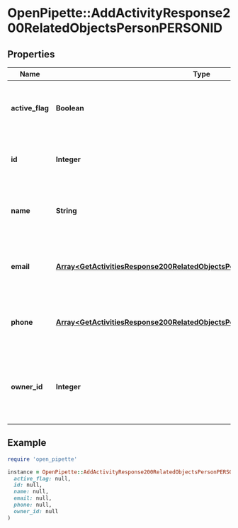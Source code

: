 # OpenPipette::AddActivityResponse200RelatedObjectsPersonPERSONID

## Properties

| Name | Type | Description | Notes |
| ---- | ---- | ----------- | ----- |
| **active_flag** | **Boolean** | Whether the associated person is active or not | [optional] |
| **id** | **Integer** | The ID of the person associated with the item | [optional] |
| **name** | **String** | The name of the person associated with the item | [optional] |
| **email** | [**Array&lt;GetActivitiesResponse200RelatedObjectsPersonPERSONIDAllOfEmailInner&gt;**](GetActivitiesResponse200RelatedObjectsPersonPERSONIDAllOfEmailInner.md) | The emails of the person associated with the item | [optional] |
| **phone** | [**Array&lt;GetActivitiesResponse200RelatedObjectsPersonPERSONIDAllOfPhoneInner&gt;**](GetActivitiesResponse200RelatedObjectsPersonPERSONIDAllOfPhoneInner.md) | The phone numbers of the person associated with the item | [optional] |
| **owner_id** | **Integer** | The ID of the owner of the person that is associated with the item | [optional] |

## Example

```ruby
require 'open_pipette'

instance = OpenPipette::AddActivityResponse200RelatedObjectsPersonPERSONID.new(
  active_flag: null,
  id: null,
  name: null,
  email: null,
  phone: null,
  owner_id: null
)
```

